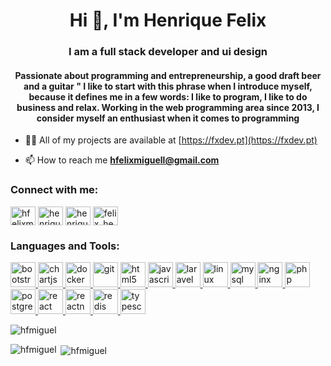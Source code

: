 <h1 align="center">Hi 👋, I'm Henrique Felix</h1>
<h3 align="center">I am a full stack developer and ui design</h3>
<h4 align="center">Passionate about programming and entrepreneurship, a good draft beer and a guitar " I like to start with this phrase when I introduce myself, because it defines me in a few words: I like to program, I like to do business and relax. Working in the web programming area since 2013, I consider myself an enthusiast when it comes to programming</h4>

- 👨‍💻 All of my projects are available at [https://fxdev.pt](https://fxdev.pt)

- 📫 How to reach me **hfelixmiguell@gmail.com**

<p align="left">
<h3 align="left">Connect with me:</h3>
<a href="https://linkedin.com/in/hfelixmiguell/" target="blank"><img align="center" src="https://cdn.jsdelivr.net/npm/simple-icons@3.0.1/icons/linkedin.svg" alt="hfelixmiguell/" height="30" width="40" /></a>
<a href="https://stackoverflow.com/users/henrique-felix" target="blank"><img align="center" src="https://cdn.jsdelivr.net/npm/simple-icons@3.0.1/icons/stackoverflow.svg" alt="henrique-felix" height="30" width="40" /></a>
<a href="https://fb.com/henriquefelix.m" target="blank"><img align="center" src="https://cdn.jsdelivr.net/npm/simple-icons@3.0.1/icons/facebook.svg" alt="henriquefelix.m" height="30" width="40" /></a>
<a href="https://instagram.com/felix_henriique" target="blank"><img align="center" src="https://cdn.jsdelivr.net/npm/simple-icons@3.0.1/icons/instagram.svg" alt="felix_henriique" height="30" width="40" /></a>
</p>

<h3 align="left">Languages and Tools:</h3>
<p align="left"> <a href="https://getbootstrap.com" target="_blank"> <img src="https://devicons.github.io/devicon/devicon.git/icons/bootstrap/bootstrap-plain.svg" alt="bootstrap" width="40" height="40"/> </a> <a href="https://www.chartjs.org" target="_blank"> <img src="https://www.chartjs.org/media/logo-title.svg" alt="chartjs" width="40" height="40"/> </a> <a href="https://www.docker.com/" target="_blank"> <img src="https://devicons.github.io/devicon/devicon.git/icons/docker/docker-original-wordmark.svg" alt="docker" width="40" height="40"/> </a> <a href="https://git-scm.com/" target="_blank"> <img src="https://www.vectorlogo.zone/logos/git-scm/git-scm-icon.svg" alt="git" width="40" height="40"/> </a> <a href="https://www.w3.org/html/" target="_blank"> <img src="https://devicons.github.io/devicon/devicon.git/icons/html5/html5-original-wordmark.svg" alt="html5" width="40" height="40"/> </a> <a href="https://developer.mozilla.org/en-US/docs/Web/JavaScript" target="_blank"> <img src="https://devicons.github.io/devicon/devicon.git/icons/javascript/javascript-original.svg" alt="javascript" width="40" height="40"/> </a> <a href="https://laravel.com/" target="_blank"> <img src="https://devicons.github.io/devicon/devicon.git/icons/laravel/laravel-plain-wordmark.svg" alt="laravel" width="40" height="40"/> </a> <a href="https://www.linux.org/" target="_blank"> <img src="https://devicons.github.io/devicon/devicon.git/icons/linux/linux-original.svg" alt="linux" width="40" height="40"/> </a> <a href="https://www.mysql.com/" target="_blank"> <img src="https://devicons.github.io/devicon/devicon.git/icons/mysql/mysql-original-wordmark.svg" alt="mysql" width="40" height="40"/> </a> <a href="https://www.nginx.com" target="_blank"> <img src="https://devicons.github.io/devicon/devicon.git/icons/nginx/nginx-original.svg" alt="nginx" width="40" height="40"/> </a> <a href="https://www.php.net" target="_blank"> <img src="https://devicons.github.io/devicon/devicon.git/icons/php/php-original.svg" alt="php" width="40" height="40"/> </a> <a href="https://www.postgresql.org" target="_blank"> <img src="https://devicons.github.io/devicon/devicon.git/icons/postgresql/postgresql-original-wordmark.svg" alt="postgresql" width="40" height="40"/> </a> <a href="https://reactjs.org/" target="_blank"> <img src="https://devicons.github.io/devicon/devicon.git/icons/react/react-original-wordmark.svg" alt="react" width="40" height="40"/> </a> <a href="https://reactnative.dev/" target="_blank"> <img src="https://reactnative.dev/img/header_logo.svg" alt="reactnative" width="40" height="40"/> </a> <a href="https://redis.io" target="_blank"> <img src="https://devicons.github.io/devicon/devicon.git/icons/redis/redis-original-wordmark.svg" alt="redis" width="40" height="40"/> </a> <a href="https://www.typescriptlang.org/" target="_blank"> <img src="https://devicons.github.io/devicon/devicon.git/icons/typescript/typescript-original.svg" alt="typescript" width="40" height="40"/> </a> </p>

<p align="left"> <img src="https://komarev.com/ghpvc/?username=hfmiguel" alt="hfmiguel" /> </p>

<p><img align="left" src="https://github-readme-stats.vercel.app/api/top-langs/?username=hfmiguel&layout=compact" alt="hfmiguel" /></p>

<p>&nbsp;<img align="center" src="https://github-readme-stats.vercel.app/api?username=hfmiguel&show_icons=true" alt="hfmiguel" /></p>
